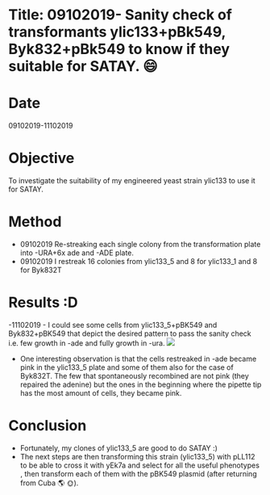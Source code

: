 # Title: 09102019- Sanity check of transformants ylic133+pBk549, Byk832+pBk549 to know if they suitable for SATAY. :smile:

# Date
09102019-11102019

# Objective

To investigate the suitability of my engineered yeast strain ylic133 to use it for SATAY.

# Method
- 09102019 Re-streaking each single colony from the transformation plate into -URA+6x ade and -ADE plate.
- 09102019 I restreak 16 colonies from ylic133_5 and 8 for ylic133_1 and 8 for Byk832T

# Results :D
-11102019 - I could see some cells from ylic133_5+pBK549 and Byk832+pBK549 that depict the desired pattern to pass the sanity check i.e. few growth in -ade and fully growth in -ura.
![](../images/11102019-sanity-check-satay-all-strains.png)
- One interesting observation is that the cells restreaked in -ade became pink in the ylic133_5 plate and some of them also for the case of Byk832T. The few that spontaneously recombined are not pink (they repaired the adenine) but the ones in the beginning where the pipette tip has the most amount of cells, they became pink.

# Conclusion
- Fortunately, my clones of ylic133_5 are good to do SATAY :)
- The next steps are then transforming this strain (ylic133_5) with pLL112 to be able to cross it with yEk7a and select for all the useful phenotypes , then transform each of them with the pBK549 plasmid (after returning from Cuba :earth_americas: :sun_with_face:).

